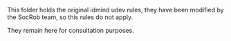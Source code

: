 This folder holds the original idmind udev rules, they have been modified by the SocRob team,
so this rules do not apply.

They remain here for consultation purposes.
